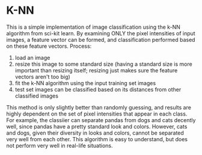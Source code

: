 # K-NN
This is a simple implementation of image classification using the k-NN algorithm from sci-kit learn.
By examining ONLY the pixel intensities of input images, a feature vector can be formed, and classification performed based on these feature vectors.
Process:
1. load an image
2. resize this image to some standard size (having a standard size is more important than resizing itself; resizing just makes sure the feature vectors aren't too big)
3. fit the k-NN algorithm using the input training set images
4. test set images can be classified based on its distances from other classified images

This method is only slightly better than randomly guessing, and results are highly dependent on the set of pixel intensities that appear in each class.
For example, the classiier can separate pandas from dogs and cats decently well, since pandas have a pretty standard look and colors.
However, cats and dogs, given their diversity in looks and colors, cannot be separated very well from each other.
This algorithm is easy to understand, but does not perform very well in real-life situations.